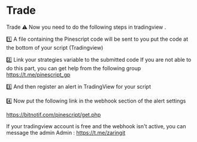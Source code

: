 # Trade
Trade
⚠️ Now you need to do the following steps in tradingview .

1️⃣ A file containing the Pinescript code will be sent to you 
put the code at the bottom of your script (Tradingview) 

2️⃣ Link your strategies variable to the submitted code 
 If you are not able to do this part, you can get help from the following group 
 https://t.me/pinescript_gp 

3️⃣ And then register an alert in TradingView for your script

4️⃣ Now put the following link in the webhook section of the alert settings

 https://bitnotif.com/pinescript/get.php 

If your tradingview account is free and the webhook isn't active, you can message the admin
Admin :  https://t.me/zaringit
